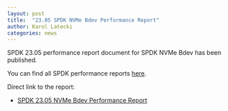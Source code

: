 ```yaml
---
layout: post
title:  "23.05 SPDK NVMe Bdev Performance Report"
author: Karol Latecki
categories: news
---
```


SPDK 23.05 performance report document for SPDK NVMe Bdev has been published.

You can find all SPDK performance reports [here](https://spdk.io/doc/performance_reports.html).

Direct link to the report:

- [SPDK 23.05 NVMe Bdev Performance Report](https://review.spdk.io/download/performance-reports/SPDK_nvme_bdev_perf_report_2305.pdf)
